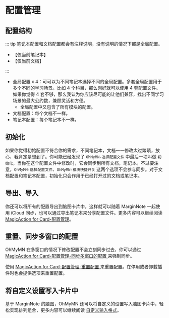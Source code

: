 # 配置管理

## 配置结构

::: tip
笔记本配置和文档配置都会有注释说明，没有说明的情况下都是全局配置。

- 【仅当前笔记本】
- 【仅当前文档】

:::

- 全局配置 x 4：可可以为不同笔记本选择不同的全局配置。多套全局配置用于多个不同的学习场景。比如 4 个科目，那么刚好就可以使用 4 套配置文件。如果你觉得 4 套不够，那么我认为你应该尽可能的让他们兼容，找出不同学习场景的最大公约数，兼顾灵活和方便。
  - 全局配置中又包含了所有模块的配置。
- 文档配置：每个文档不一样。
- 笔记本配置：每个笔记本不一样。

## 初始化

如果你觉得初始配置不符合你的需求，不同笔记本，文档一一修改太过繁琐，放心，我肯定是想到了。你可能已经发现了 `OhMyMN-选择配置文件` 中最后一项叫做 `初始化`，当你在这个配置文件中修改时，它会同步到所有文档，笔记本。不过要注意，`OhMyMN-选择配置文件`、`OhMyMN-模块快捷开关` 这两个选项不会参与同步。对于文档配置和笔记本配置，初始化只会作用于已经打开过的文档或笔记本。

## 导出、导入

你还可以将所有的配置导出到脑图卡片中，这样就可以随着 MarginNote 一起使用 iCloud 同步，也可以通过导出笔记本来分享配置文件。更多内容可以继续阅读 [MagicAction for Card-配置管理](modules/magicaction4card#配置管理)。

## 重置、同步多窗口的配置

OhMyMN 在多窗口的情况下修改配置不会立刻同步过去，你可以通过 [MagicAction for Card-配置管理-同步多窗口的配置 ](modules/magicaction4card#配置管理) 来强制同步。

使用 [MagicAction for Card-配置管理-重置配置 ](modules/magicaction4card#配置管理) 来重置配置。在停用或者卸载插件时也会提供选项来重置配置。

## 将自定义设置写入卡片中

基于 MarginNote 的脑图，OhMyMN 还可以将自定义的设置写入脑图卡片中，轻松实现排列组合，更多内容可以继续阅读 [自定义输入格式](custom.md#mnlink)。
